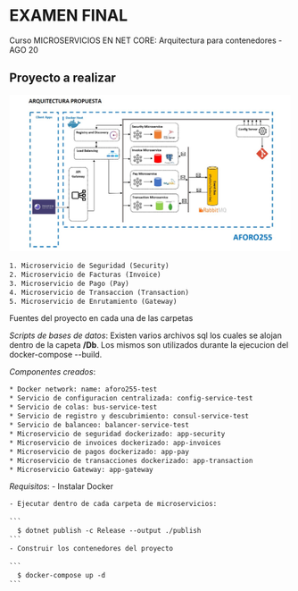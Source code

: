 # EXAMEN FINAL
Curso MICROSERVICIOS EN NET CORE: Arquitectura para contenedores - AGO 20

## Proyecto a realizar

![Arquitectura](./Arquitectura_Examen_Final.jpg)

    1. Microservicio de Seguridad (Security)
    2. Microservicio de Facturas (Invoice)
    3. Microservicio de Pago (Pay)
    4. Microservicio de Transaccion (Transaction)
    5. Microservicio de Enrutamiento (Gateway)
 
 Fuentes del proyecto en cada una de las carpetas
 
 *Scripts de bases de datos*:
    Existen varios archivos sql los cuales se alojan dentro de la capeta **/Db**.
    Los mismos son utilizados durante la ejecucion del docker-compose --build.
 
 *Componentes creados*:
    
    * Docker network: name: aforo255-test
    * Servicio de configuracion centralizada: config-service-test
    * Servicio de colas: bus-service-test
    * Servicio de registro y descubrimiento: consul-service-test
    * Servicio de balanceo: balancer-service-test
    * Microservicio de seguridad dockerizado: app-security
    * Microservicio de invoices dockerizado: app-invoices
    * Microservicio de pagos dockerizado: app-pay
    * Microservicio de transacciones dockerizado: app-transaction
    * Microservicio Gateway: app-gateway
 
 *Requisitos*:
    - Instalar Docker
    
    - Ejecutar dentro de cada carpeta de microservicios:
    
    ```
      $ dotnet publish -c Release --output ./publish
    ```
    - Construir los contenedores del proyecto
    
    ```
      $ docker-compose up -d
    ```

